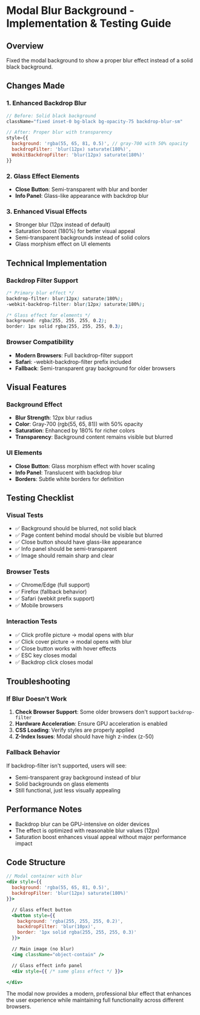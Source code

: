 # Modal Blur Background - Implementation & Testing Guide

## Overview

Fixed the modal background to show a proper blur effect instead of a solid black background.

## Changes Made

### 1. Enhanced Backdrop Blur

```jsx
// Before: Solid black background
className="fixed inset-0 bg-black bg-opacity-75 backdrop-blur-sm"

// After: Proper blur with transparency
style={{
  background: 'rgba(55, 65, 81, 0.5)', // gray-700 with 50% opacity
  backdropFilter: 'blur(12px) saturate(180%)',
  WebkitBackdropFilter: 'blur(12px) saturate(180%)'
}}
```

### 2. Glass Effect Elements

- **Close Button**: Semi-transparent with blur and border
- **Info Panel**: Glass-like appearance with backdrop blur

### 3. Enhanced Visual Effects

- Stronger blur (12px instead of default)
- Saturation boost (180%) for better visual appeal
- Semi-transparent backgrounds instead of solid colors
- Glass morphism effect on UI elements

## Technical Implementation

### Backdrop Filter Support

```css
/* Primary blur effect */
backdrop-filter: blur(12px) saturate(180%);
-webkit-backdrop-filter: blur(12px) saturate(180%);

/* Glass effect for elements */
background: rgba(255, 255, 255, 0.2);
border: 1px solid rgba(255, 255, 255, 0.3);
```

### Browser Compatibility

- **Modern Browsers**: Full backdrop-filter support
- **Safari**: -webkit-backdrop-filter prefix included
- **Fallback**: Semi-transparent gray background for older browsers

## Visual Features

### Background Effect

- **Blur Strength**: 12px blur radius
- **Color**: Gray-700 (rgb(55, 65, 81)) with 50% opacity
- **Saturation**: Enhanced by 180% for richer colors
- **Transparency**: Background content remains visible but blurred

### UI Elements

- **Close Button**: Glass morphism effect with hover scaling
- **Info Panel**: Translucent with backdrop blur
- **Borders**: Subtle white borders for definition

## Testing Checklist

### Visual Tests

- ✅ Background should be blurred, not solid black
- ✅ Page content behind modal should be visible but blurred
- ✅ Close button should have glass-like appearance
- ✅ Info panel should be semi-transparent
- ✅ Image should remain sharp and clear

### Browser Tests

- ✅ Chrome/Edge (full support)
- ✅ Firefox (fallback behavior)
- ✅ Safari (webkit prefix support)
- ✅ Mobile browsers

### Interaction Tests

- ✅ Click profile picture → modal opens with blur
- ✅ Click cover picture → modal opens with blur
- ✅ Close button works with hover effects
- ✅ ESC key closes modal
- ✅ Backdrop click closes modal

## Troubleshooting

### If Blur Doesn't Work

1. **Check Browser Support**: Some older browsers don't support `backdrop-filter`
2. **Hardware Acceleration**: Ensure GPU acceleration is enabled
3. **CSS Loading**: Verify styles are properly applied
4. **Z-Index Issues**: Modal should have high z-index (z-50)

### Fallback Behavior

If backdrop-filter isn't supported, users will see:

- Semi-transparent gray background instead of blur
- Solid backgrounds on glass elements
- Still functional, just less visually appealing

## Performance Notes

- Backdrop blur can be GPU-intensive on older devices
- The effect is optimized with reasonable blur values (12px)
- Saturation boost enhances visual appeal without major performance impact

## Code Structure

```jsx
// Modal container with blur
<div style={{
  background: 'rgba(55, 65, 81, 0.5)',
  backdropFilter: 'blur(12px) saturate(180%)'
}}>

  // Glass effect button
  <button style={{
    background: 'rgba(255, 255, 255, 0.2)',
    backdropFilter: 'blur(10px)',
    border: '1px solid rgba(255, 255, 255, 0.3)'
  }}>

  // Main image (no blur)
  <img className="object-contain" />

  // Glass effect info panel
  <div style={{ /* same glass effect */ }}>

</div>
```

The modal now provides a modern, professional blur effect that enhances the user experience while maintaining full functionality across different browsers.
